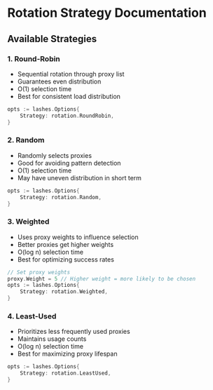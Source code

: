 # Rotation Strategy Documentation

## Available Strategies

### 1. Round-Robin

- Sequential rotation through proxy list
- Guarantees even distribution
- O(1) selection time
- Best for consistent load distribution

```go
opts := lashes.Options{
    Strategy: rotation.RoundRobin,
}
```

### 2. Random

- Randomly selects proxies
- Good for avoiding pattern detection
- O(1) selection time
- May have uneven distribution in short term

```go
opts := lashes.Options{
    Strategy: rotation.Random,
}
```

### 3. Weighted

- Uses proxy weights to influence selection
- Better proxies get higher weights
- O(log n) selection time
- Best for optimizing success rates

```go
// Set proxy weights
proxy.Weight = 5 // Higher weight = more likely to be chosen
opts := lashes.Options{
    Strategy: rotation.Weighted,
}
```

### 4. Least-Used

- Prioritizes less frequently used proxies
- Maintains usage counts
- O(log n) selection time
- Best for maximizing proxy lifespan

```go
opts := lashes.Options{
    Strategy: rotation.LeastUsed,
}
```

